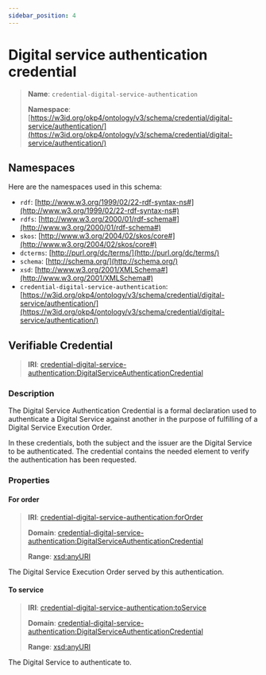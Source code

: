 ```yaml
---
sidebar_position: 4
---
```

[//]: # (This file is auto-generated. Please do not modify it yourself.)

# Digital service authentication credential

> **Name**: `credential-digital-service-authentication`
>
> **Namespace**: [https://w3id.org/okp4/ontology/v3/schema/credential/digital-service/authentication/](https://w3id.org/okp4/ontology/v3/schema/credential/digital-service/authentication/)

## Namespaces

Here are the namespaces used in this schema:

- `rdf`: [http://www.w3.org/1999/02/22-rdf-syntax-ns#](http://www.w3.org/1999/02/22-rdf-syntax-ns#)
- `rdfs`: [http://www.w3.org/2000/01/rdf-schema#](http://www.w3.org/2000/01/rdf-schema#)
- `skos`: [http://www.w3.org/2004/02/skos/core#](http://www.w3.org/2004/02/skos/core#)
- `dcterms`: [http://purl.org/dc/terms/](http://purl.org/dc/terms/)
- `schema`: [http://schema.org/](http://schema.org/)
- `xsd`: [http://www.w3.org/2001/XMLSchema#](http://www.w3.org/2001/XMLSchema#)
- `credential-digital-service-authentication`: [https://w3id.org/okp4/ontology/v3/schema/credential/digital-service/authentication/](https://w3id.org/okp4/ontology/v3/schema/credential/digital-service/authentication/)

## Verifiable Credential

> **IRI**: [credential-digital-service-authentication:DigitalServiceAuthenticationCredential](https://w3id.org/okp4/ontology/v3/schema/credential/digital-service/authentication/DigitalServiceAuthenticationCredential)

### Description

The Digital Service Authentication Credential is a formal declaration used to authenticate a Digital Service against another in the purpose of fulfilling of a Digital Service Execution Order.

In these credentials, both the subject and the issuer are the Digital Service to be authenticated. The credential contains the needed element to verify the authentication has been requested.

### Properties

#### For order
>
> **IRI**: [credential-digital-service-authentication:forOrder](https://w3id.org/okp4/ontology/v3/schema/credential/digital-service/authentication/forOrder)
>
> **Domain**:&nbsp;[credential-digital-service-authentication:DigitalServiceAuthenticationCredential](https://w3id.org/okp4/ontology/v3/schema/credential/digital-service/authentication/DigitalServiceAuthenticationCredential)
>
> **Range**:&nbsp;[xsd:anyURI](http://www.w3.org/2001/XMLSchema#anyURI)

The Digital Service Execution Order served by this authentication.

#### To service
>
> **IRI**: [credential-digital-service-authentication:toService](https://w3id.org/okp4/ontology/v3/schema/credential/digital-service/authentication/toService)
>
> **Domain**:&nbsp;[credential-digital-service-authentication:DigitalServiceAuthenticationCredential](https://w3id.org/okp4/ontology/v3/schema/credential/digital-service/authentication/DigitalServiceAuthenticationCredential)
>
> **Range**:&nbsp;[xsd:anyURI](http://www.w3.org/2001/XMLSchema#anyURI)

The Digital Service to authenticate to.
